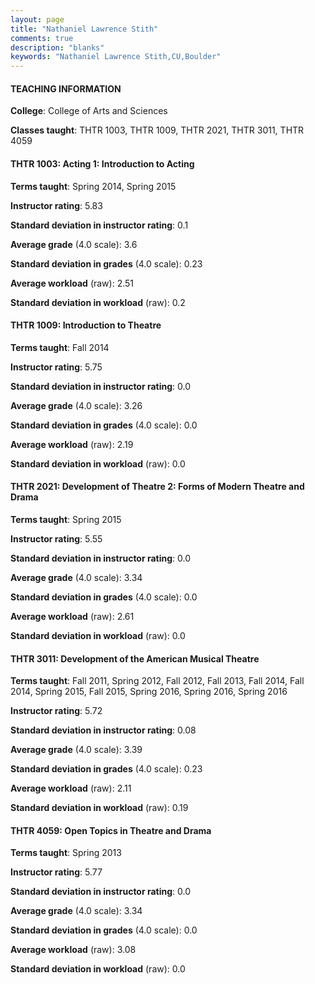 ```yaml
---
layout: page
title: "Nathaniel Lawrence Stith" 
comments: true
description: "blanks"
keywords: "Nathaniel Lawrence Stith,CU,Boulder"
---
```

<head>
<script src="https://ajax.googleapis.com/ajax/libs/jquery/2.1.3/jquery.min.js"></script>
<script src="https://dl.dropboxusercontent.com/s/pc42nxpaw1ea4o9/highcharts.js?dl=0"></script>
<!-- <script src="../assets/js/highcharts.js"></script> -->
<style type="text/css">@font-face {
	font-family: "Bebas Neue";
	src: url(https://www.filehosting.org/file/details/544349/BebasNeue Regular.otf) format("opentype");
	}
	h1.Bebas { 
		font-family: "Bebas Neue", Verdana, Tahoma;
	}
</style>
</head>
	   
#### TEACHING INFORMATION

**College**: College of Arts and Sciences

**Classes taught**: THTR 1003, THTR 1009, THTR 2021, THTR 3011, THTR 4059

#### THTR 1003: Acting 1: Introduction to Acting

**Terms taught**: Spring 2014, Spring 2015

**Instructor rating**: 5.83

**Standard deviation in instructor rating**: 0.1

**Average grade** (4.0 scale): 3.6

**Standard deviation in grades** (4.0 scale): 0.23

**Average workload** (raw): 2.51

**Standard deviation in workload** (raw): 0.2

#### THTR 1009: Introduction to Theatre

**Terms taught**: Fall 2014

**Instructor rating**: 5.75

**Standard deviation in instructor rating**: 0.0

**Average grade** (4.0 scale): 3.26

**Standard deviation in grades** (4.0 scale): 0.0

**Average workload** (raw): 2.19

**Standard deviation in workload** (raw): 0.0

#### THTR 2021: Development of Theatre 2: Forms of Modern Theatre and Drama

**Terms taught**: Spring 2015

**Instructor rating**: 5.55

**Standard deviation in instructor rating**: 0.0

**Average grade** (4.0 scale): 3.34

**Standard deviation in grades** (4.0 scale): 0.0

**Average workload** (raw): 2.61

**Standard deviation in workload** (raw): 0.0

#### THTR 3011: Development of the American Musical Theatre

**Terms taught**: Fall 2011, Spring 2012, Fall 2012, Fall 2013, Fall 2014, Fall 2014, Spring 2015, Fall 2015, Spring 2016, Spring 2016, Spring 2016

**Instructor rating**: 5.72

**Standard deviation in instructor rating**: 0.08

**Average grade** (4.0 scale): 3.39

**Standard deviation in grades** (4.0 scale): 0.23

**Average workload** (raw): 2.11

**Standard deviation in workload** (raw): 0.19

#### THTR 4059: Open Topics in Theatre and Drama

**Terms taught**: Spring 2013

**Instructor rating**: 5.77

**Standard deviation in instructor rating**: 0.0

**Average grade** (4.0 scale): 3.34

**Standard deviation in grades** (4.0 scale): 0.0

**Average workload** (raw): 3.08

**Standard deviation in workload** (raw): 0.0

